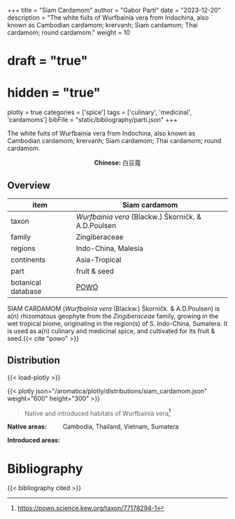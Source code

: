 +++
title = "Siam Cardamom"
author = "Gabor Parti"
date = "2023-12-20"
description = "The white fuits of Wurfbainia vera from Indochina, also known as Cambodian cardamom; krervanh; Siam cardamom; Thai cardamom; round cardamom."
weight = 10
# draft = "true"
# hidden = "true"
plotly = true
categories = ['spice']
tags = ['culinary', 'medicinal', 'cardamoms']
bibFile = "static/bibliography/parti.json"
+++

The white fuits of Wurfbainia vera from Indochina, also known as Cambodian cardamom; krervanh; Siam cardamom; Thai cardamom; round cardamom.

[<i class="fab fa-wikipedia-w"></i>](https://en.wikipedia.org/wiki/Wurfbainia_vera)

<center>

**Chinese:** <span class="traditional-chinese-text">白豆蔻</span>

</center>

## Overview

|       item       |                    Siam cardamom                    |
|------------------|-----------------------------------------------------|
|       taxon      | *Wurfbainia vera* (Blackw.) Škorničk. & A.D.Poulsen |
|      family      |                    Zingiberaceae                    |
|      regions     |                 Indo-China, Malesia                 |
|    continents    |                    Asia-Tropical                    |
|       part       |                     fruit & seed                    |
|botanical database|[POWO](https://powo.science.kew.org/taxon/77178294-1)|

SIAM CARDAMOM (*Wurfbainia vera* (Blackw.) Škorničk. & A.D.Poulsen) is a(n) rhizomatous geophyte from the *Zingiberaceae* family, growing in the wet tropical biome, originating in the region(s) of S. Indo-China, Sumatera. It is used as a(n) culinary and medicinal spice, and cultivated for its fruit & seed.{{< cite "powo" >}}



## Distribution

{{< load-plotly >}}

{{< plotly json="/aromatica/plotly/distributions/siam_cardamom.json" weight="600" height="300" >}}

>Native and introduced habitats of Wurfbainia vera[^powo]

[^powo]: https://powo.science.kew.org/taxon/77178294-1

<p style="text-align:left;">

**Native areas:** &ensp; &ensp; &ensp; Cambodia, Thailand, Vietnam, Sumatera

**Introduced areas:** 

</p>



# Bibliography

{{< bibliography cited >}}


